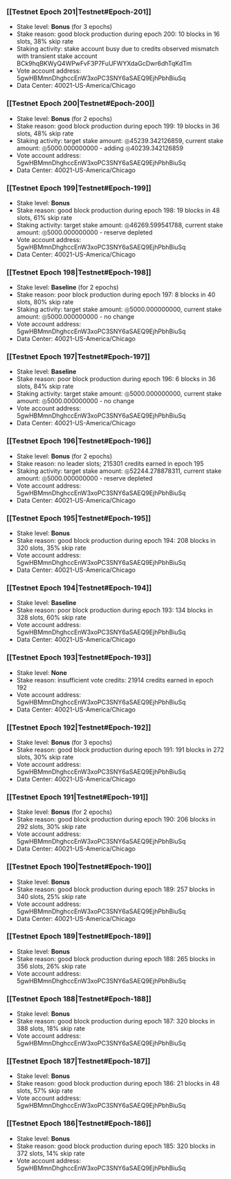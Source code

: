 ### [[Testnet Epoch 201|Testnet#Epoch-201]]
* Stake level: **Bonus** (for 3 epochs)
* Stake reason: good block production during epoch 200: 10 blocks in 16 slots, 38% skip rate
* Staking activity: stake account busy due to credits observed mismatch with transient stake account BCk9hqBKWyQ4WPwFvF3P7FuUFWYXdaGcDwr6dhTqKdTm
* Vote account address: 5gwHBMmnDhghccEnW3xoPC3SNY6aSAEQ9EjhPbhBiuSq
* Data Center: 40021-US-America/Chicago
### [[Testnet Epoch 200|Testnet#Epoch-200]]
* Stake level: **Bonus** (for 2 epochs)
* Stake reason: good block production during epoch 199: 19 blocks in 36 slots, 48% skip rate
* Staking activity: target stake amount: ◎45239.342126859, current stake amount: ◎5000.000000000 - adding ◎40239.342126859
* Vote account address: 5gwHBMmnDhghccEnW3xoPC3SNY6aSAEQ9EjhPbhBiuSq
* Data Center: 40021-US-America/Chicago
### [[Testnet Epoch 199|Testnet#Epoch-199]]
* Stake level: **Bonus**
* Stake reason: good block production during epoch 198: 19 blocks in 48 slots, 61% skip rate
* Staking activity: target stake amount: ◎46269.599541788, current stake amount: ◎5000.000000000 - reserve depleted
* Vote account address: 5gwHBMmnDhghccEnW3xoPC3SNY6aSAEQ9EjhPbhBiuSq
* Data Center: 40021-US-America/Chicago
### [[Testnet Epoch 198|Testnet#Epoch-198]]
* Stake level: **Baseline** (for 2 epochs)
* Stake reason: poor block production during epoch 197: 8 blocks in 40 slots, 80% skip rate
* Staking activity: target stake amount: ◎5000.000000000, current stake amount: ◎5000.000000000 - no change
* Vote account address: 5gwHBMmnDhghccEnW3xoPC3SNY6aSAEQ9EjhPbhBiuSq
* Data Center: 40021-US-America/Chicago
### [[Testnet Epoch 197|Testnet#Epoch-197]]
* Stake level: **Baseline**
* Stake reason: poor block production during epoch 196: 6 blocks in 36 slots, 84% skip rate
* Staking activity: target stake amount: ◎5000.000000000, current stake amount: ◎5000.000000000 - no change
* Vote account address: 5gwHBMmnDhghccEnW3xoPC3SNY6aSAEQ9EjhPbhBiuSq
* Data Center: 40021-US-America/Chicago
### [[Testnet Epoch 196|Testnet#Epoch-196]]
* Stake level: **Bonus** (for 2 epochs)
* Stake reason: no leader slots; 215301 credits earned in epoch 195
* Staking activity: target stake amount: ◎52244.278878311, current stake amount: ◎5000.000000000 - reserve depleted
* Vote account address: 5gwHBMmnDhghccEnW3xoPC3SNY6aSAEQ9EjhPbhBiuSq
* Data Center: 40021-US-America/Chicago
### [[Testnet Epoch 195|Testnet#Epoch-195]]
* Stake level: **Bonus**
* Stake reason: good block production during epoch 194: 208 blocks in 320 slots, 35% skip rate
* Vote account address: 5gwHBMmnDhghccEnW3xoPC3SNY6aSAEQ9EjhPbhBiuSq
* Data Center: 40021-US-America/Chicago
### [[Testnet Epoch 194|Testnet#Epoch-194]]
* Stake level: **Baseline**
* Stake reason: poor block production during epoch 193: 134 blocks in 328 slots, 60% skip rate 
* Vote account address: 5gwHBMmnDhghccEnW3xoPC3SNY6aSAEQ9EjhPbhBiuSq
* Data Center: 40021-US-America/Chicago
### [[Testnet Epoch 193|Testnet#Epoch-193]]
* Stake level: **None**
* Stake reason: insufficient vote credits: 21914 credits earned in epoch 192
* Vote account address: 5gwHBMmnDhghccEnW3xoPC3SNY6aSAEQ9EjhPbhBiuSq
* Data Center: 40021-US-America/Chicago
### [[Testnet Epoch 192|Testnet#Epoch-192]]
* Stake level: **Bonus** (for 3 epochs)
* Stake reason: good block production during epoch 191: 191 blocks in 272 slots, 30% skip rate
* Vote account address: 5gwHBMmnDhghccEnW3xoPC3SNY6aSAEQ9EjhPbhBiuSq
* Data Center: 40021-US-America/Chicago
### [[Testnet Epoch 191|Testnet#Epoch-191]]
* Stake level: **Bonus** (for 2 epochs)
* Stake reason: good block production during epoch 190: 206 blocks in 292 slots, 30% skip rate
* Vote account address: 5gwHBMmnDhghccEnW3xoPC3SNY6aSAEQ9EjhPbhBiuSq
* Data Center: 40021-US-America/Chicago
### [[Testnet Epoch 190|Testnet#Epoch-190]]
* Stake level: **Bonus**
* Stake reason: good block production during epoch 189: 257 blocks in 340 slots, 25% skip rate
* Vote account address: 5gwHBMmnDhghccEnW3xoPC3SNY6aSAEQ9EjhPbhBiuSq
* Data Center: 40021-US-America/Chicago
### [[Testnet Epoch 189|Testnet#Epoch-189]]
* Stake level: **Bonus**
* Stake reason: good block production during epoch 188: 265 blocks in 356 slots, 26% skip rate
* Vote account address: 5gwHBMmnDhghccEnW3xoPC3SNY6aSAEQ9EjhPbhBiuSq
### [[Testnet Epoch 188|Testnet#Epoch-188]]
* Stake level: **Bonus**
* Stake reason: good block production during epoch 187: 320 blocks in 388 slots, 18% skip rate
* Vote account address: 5gwHBMmnDhghccEnW3xoPC3SNY6aSAEQ9EjhPbhBiuSq
### [[Testnet Epoch 187|Testnet#Epoch-187]]
* Stake level: **Bonus**
* Stake reason: good block production during epoch 186: 21 blocks in 48 slots, 57% skip rate
* Vote account address: 5gwHBMmnDhghccEnW3xoPC3SNY6aSAEQ9EjhPbhBiuSq
### [[Testnet Epoch 186|Testnet#Epoch-186]]
* Stake level: **Bonus**
* Stake reason: good block production during epoch 185: 320 blocks in 372 slots, 14% skip rate
* Vote account address: 5gwHBMmnDhghccEnW3xoPC3SNY6aSAEQ9EjhPbhBiuSq